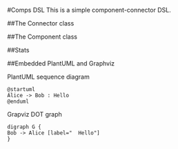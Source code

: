 #Comps DSL
This is a simple component-connector DSL.

##The Connector class

<picto-view path="Model, Classes, Connector"/>

##The Component class

<picto-view path="Model, Classes, Component"/>

##Stats

<picto-view path="Model, Stats" style="width:100%;border:0px;height:400px"/>

##Embedded PlantUML and Graphviz

PlantUML sequence diagram

```render-plantuml
@startuml
Alice -> Bob : Hello
@enduml
```

Grapviz DOT graph

```render-graphviz-dot
digraph G {
Bob -> Alice [label="  Hello"]
}
```